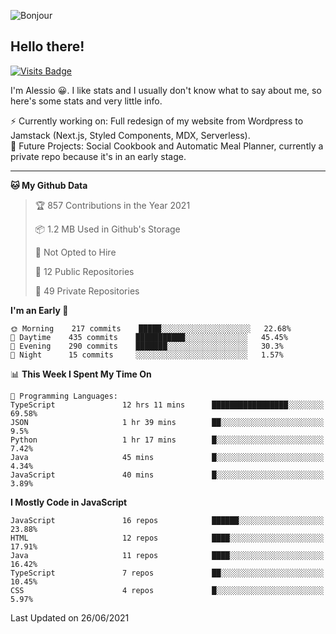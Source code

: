 ![Bonjour](https://i.redd.it/ayih4qogh2a51.png)

## Hello there!
[![Visits Badge](https://badges.pufler.dev/visits/PandaSekh/PandaSekh)](https://alessiofranceschi.me)

I'm Alessio 😀. I like stats and I usually don't know what to say about me, so here's some stats and very little info.

⚡ Currently working on: Full redesign of my website from Wordpress to Jamstack (Next.js, Styled Components, MDX, Serverless).  
🤔 Future Projects: Social Cookbook and Automatic Meal Planner, currently a private repo because it's in an early stage.

---

<!--START_SECTION:waka-->
**🐱 My Github Data** 

> 🏆 857 Contributions in the Year 2021
 > 
> 📦 1.2 MB Used in Github's Storage 
 > 
> 🚫 Not Opted to Hire
 > 
> 📜 12 Public Repositories 
 > 
> 🔑 49 Private Repositories  
 > 
**I'm an Early 🐤** 

```text
🌞 Morning    217 commits    █████░░░░░░░░░░░░░░░░░░░░   22.68% 
🌆 Daytime    435 commits    ███████████░░░░░░░░░░░░░░   45.45% 
🌃 Evening    290 commits    ███████░░░░░░░░░░░░░░░░░░   30.3% 
🌙 Night      15 commits     ░░░░░░░░░░░░░░░░░░░░░░░░░   1.57%

```


📊 **This Week I Spent My Time On** 

```text
💬 Programming Languages: 
TypeScript               12 hrs 11 mins      █████████████████░░░░░░░░   69.58% 
JSON                     1 hr 39 mins        ██░░░░░░░░░░░░░░░░░░░░░░░   9.5% 
Python                   1 hr 17 mins        █░░░░░░░░░░░░░░░░░░░░░░░░   7.42% 
Java                     45 mins             █░░░░░░░░░░░░░░░░░░░░░░░░   4.34% 
JavaScript               40 mins             █░░░░░░░░░░░░░░░░░░░░░░░░   3.89%

```

**I Mostly Code in JavaScript** 

```text
JavaScript               16 repos            ██████░░░░░░░░░░░░░░░░░░░   23.88% 
HTML                     12 repos            ████░░░░░░░░░░░░░░░░░░░░░   17.91% 
Java                     11 repos            ████░░░░░░░░░░░░░░░░░░░░░   16.42% 
TypeScript               7 repos             ██░░░░░░░░░░░░░░░░░░░░░░░   10.45% 
CSS                      4 repos             █░░░░░░░░░░░░░░░░░░░░░░░░   5.97%

```



 Last Updated on 26/06/2021
<!--END_SECTION:waka-->
